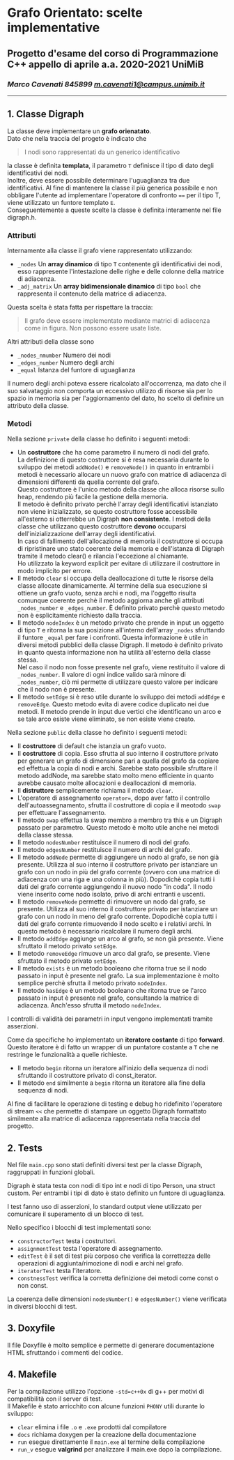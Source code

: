 # Grafo Orientato: scelte implementative
## Progetto d'esame del corso di **Programmazione C++** appello di aprile a.a. 2020-2021 UniMiB
### *Marco Cavenati 845899 m.cavenati1@campus.unimib.it*

---

## 1. Classe Digraph
La classe deve implementare un **grafo orienatato**.  
Dato che nella traccia del progeto è indicato che
>I nodi  sono  rappresentati  da  un generico identificativo

la classe è definita **templata**, il parametro `T` definisce il tipo di dato degli identificativi dei nodi.  
Inoltre, deve essere possibile determinare l'uguaglianza tra due identificativi. Al fine di mantenere la classe il più generica possibile e non obbligare l'utente ad implementare l'operatore di confronto `==` per il tipo T, viene utilizzato un funtore templato `E`.  
Conseguentemente a queste scelte la classe è definita interamente nel file digraph.h.

### Attributi
Internamente alla classe il grafo viene rappresentato utilizzando:
- `_nodes` Un **array dinamico** di tipo `T` contenente gli identificativi dei nodi, esso rappresente l'intestazione delle righe e delle colonne della matrice di adiacenza.
- `_adj_matrix` Un **array bidimensionale dinamico** di tipo `bool` che rappresenta il contenuto della matrice di adiacenza.

Questa scelta è stata fatta per rispettare la traccia:
> Il  grafo  deve  essere  implementato mediante matrici di adiacenza come in figura. Non possono essere usate liste.

Altri attributi della classe sono
- `_nodes_nmumber` Numero dei nodi
- `_edges_number` Numero degli archi
- `_equal` Istanza del funtore di uguaglianza

Il numero degli archi poteva essere ricalcolato all'occorrenza, ma dato che il suo salvataggio non comporta un eccessivo utilizzo di risorse sia per lo spazio in memoria sia per l'aggiornamento del dato, ho scelto di definire un attributo della classe.

### Metodi
Nella sezione `private` della classe ho definito i seguenti metodi:
- Un **costruttore** che ha come parametro il numero di nodi del grafo.  
La definizione di questo costruttore si è resa necessaria durante lo sviluppo dei metodi `addNode()` e `removeNode()` in quanto in entrambi i metodi è necessario allocare un nuovo grafo con matrice di adiacenza di dimensioni differenti da quella corrente del grafo.  
Questo costruttore è l'unico metodo della classe che alloca risorse sullo heap, rendendo più facile la gestione della memoria.  
Il metodo è definito privato perchè l'array degli identificativi istanziato non viene inizializzato, se questo costruttore fosse accessibile all'esterno si otterrebbe un Digraph **non consistente**. I metodi della classe che utilizzano questo costruttore **devono** occuparsi dell'inizializzazione dell'array degli identificativi.  
In caso di fallimento dell'allocazione di memoria il costruttore si occupa di ripristinare uno stato coerente della memoria e dell'istanza di Digraph tramite il metodo clear() e rilancia l'eccezione al chiamante.  
Ho utilizzato la keyword explicit per evitare di utilizzare il costruttore in modo implicito per errore.
- Il metodo `clear` si occupa della deallocazione di tutte le risorse della classe allocate dinamicamente. Al termine della sua esecuzione si ottiene un grafo vuoto, senza archi e nodi, ma l'oggetto risulta comunque coerente perchè il metodo aggiorna anche gli attributi `_nodes_number` e `_edges_number`. È definito privato perchè questo metodo non è esplicitamente richiesto dalla traccia.
- Il metodo `nodeIndex` è un metodo privato che prende in input un oggetto di tipo `T` e ritorna la sua posizione all'interno dell'array `_nodes` sfruttando il funtore `_equal` per fare i confronti. Questa informazione è utile in diversi metodi pubblici della classe Digraph. Il metodo è definito privato in quanto questa informazione non ha utilità all'esterno della classe stessa.  
Nel caso il nodo non fosse presente nel grafo, viene restituito il valore di `_nodes_number`. Il valore di ogni indice valido sarà minore di `_nodes_number`, ciò mi permette di utilizzare questo valore per indicare che il nodo non è presente.
- Il metodo `setEdge` si è reso utile durante lo sviluppo dei metodi `addEdge` e `removeEdge`. Questo metodo evita di avere codice duplicato nei due metodi. Il metodo prende in input due vertici che identificano un arco e se tale arco esiste viene eliminato, se non esiste viene creato.

Nella sezione `public` della classe ho definito i seguenti metodi:
- Il **costruttore** di default che istanzia un grafo vuoto.
- Il **costruttore** di copia. Esso sfrutta al suo interno il costruttore privato per generare un grafo di dimensione pari a quella del grafo da copiare ed effettua la copia di nodi e archi. Sarebbe stato possibile sfruttare il metodo addNode, ma sarebbe stato molto meno efficiente in quanto avrebbe causato molte allocazioni e deallocazioni di memoria.
- Il **distruttore** semplicemente richiama il metodo `clear`.
- L'operatore di assegnamento `operator=`, dopo aver fatto il controllo dell'autoassegnamento, sfrutta il costruttore di copia e il meotodo `swap` per effettuare l'assegnamento.
- Il metodo `swap` effettua la swap membro a membro tra this e un Digraph passato per parametro. Questo metodo è molto utile anche nei metodi della classe stessa.
- Il metodo `nodesNumber` restituisce il numero di nodi del grafo.
- Il metodo `edgesNumber` restituisce il numero di archi del grafo.
- Il metodo `addNode` permette di aggiungere un nodo al grafo, se non già presente. Utilizza al suo interno il costruttore privato per istanziare un grafo con un nodo in più del grafo corrente (ovvero con una matrice di adiacenza con una riga e una colonna in più). Dopodichè copia tutti i dati del grafo corrente aggiungendo il nuovo nodo "in coda". Il nodo viene inserito come nodo isolato, privo di archi entranti e uscenti.
- Il metodo `removeNode` permette di rimuovere un nodo dal grafo, se presente. Utilizza al suo interno il costruttore privato per istanziare un grafo con un nodo in meno del grafo corrente. Dopodichè copia tutti i dati del grafo corrente rimuovendo il nodo scelto e i relativi archi. In questo metodo è necessario ricalcolare il numero degli archi.
- Il metodo `addEdge` aggiunge un arco al grafo, se non già presente. Viene sfruttato il metodo privato `setEdge`.
- Il metodo `removeEdge` rimuove un arco dal grafo, se presente. Viene sfruttato il metodo privato `setEdge`.
- Il metodo `exists` è un metodo booleano che ritorna true se il nodo passato in input è presente nel grafo. La sua implementazione è molto semplice perchè sfrutta il metodo privato `nodeIndex`.
- Il metodo `hasEdge` è un metodo booleano che ritorna true se l'arco passato in input è presente nel grafo, consultando la matrice di adiacenza. Anch'esso sfrutta il metodo `nodeIndex`.

I controlli di validità dei parametri  in input vengono implementati tramite asserzioni.

Come da specifiche ho implementato un **iteratore costante** di tipo **forward**. Questo iteratore è di fatto un wrapper di un puntatore costante a `T` che ne restringe le funzionalità a quelle richieste.
- Il metodo `begin` ritorna un iteratore all'inizio della sequenza di nodi sfruttando il costruttore privato di const_iterator.
- Il metodo `end` similmente a `begin` ritorna un iteratore alla fine della sequenza di nodi.

Al fine di facilitare le operazione di testing e debug ho ridefinito l'operatore di stream `<<` che permette di stampare un oggetto Digraph formattato similmente alla matrice di adiacenza rappresentata nella traccia del progetto.

## 2. Tests
Nel file `main.cpp` sono stati definiti diversi test per la classe Digraph, raggruppati in funzioni globali.

Digraph è stata testa con nodi di tipo int e nodi di tipo Person, una struct custom. Per entrambi i tipi di dato è stato definito un funtore di uguaglianza.

I test fanno uso di asserzioni, lo standard output viene utilizzato per comunicare il superamento di un blocco di test.

Nello specifico i blocchi di test implementati sono:
- `constructorTest` testa i costruttori.
- `assignmentTest` testa l'operatore di assegnamento.
- `editTest` è il set di test più corposo che verifica la correttezza delle operazioni di aggiunta/rimozione di nodi e archi nel grafo.
- `iteratorTest` testa l'iteratore.
- `constnessTest` verifica la corretta definizione dei metodi come const o non const.

La coerenza delle dimensioni `nodesNumber()` e `edgesNumber()` viene verificata in diversi blocchi di test.

## 3. Doxyfile
Il file Doxyfile è molto semplice e permette di generare documentazione HTML sfruttando i commenti del codice.

## 4. Makefile
Per la compilazione utilizzo l'opzione `-std=c++0x` di g++ per motivi di compatibilità con il server di test.  
Il Makefile è stato arricchito con alcune funzioni `PHONY` utili durante lo sviluppo:
- `clear` elimina i file `.o` e `.exe` prodotti dal compilatore
- `docs` richiama doxygen per la creazione della documentazione
- `run` esegue direttamente il `main.exe` al termine della compilazione
- `run_v` esegue **valgrind** per analizzare il main.exe dopo la compilazione.
